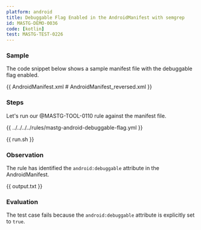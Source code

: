 ```yaml
---
platform: android
title: Debuggable Flag Enabled in the AndroidManifest with semgrep
id: MASTG-DEMO-0036
code: [kotlin]
test: MASTG-TEST-0226
---
```


### Sample

The code snippet below shows a sample manifest file with the debuggable flag enabled.

{{ AndroidManifest.xml # AndroidManifest_reversed.xml }}

### Steps

Let's run our @MASTG-TOOL-0110 rule against the manifest file.

{{ ../../../../rules/mastg-android-debuggable-flag.yml }}

{{ run.sh }}

### Observation

The rule has identified the `android:debuggable` attribute in the AndroidManifest.

{{ output.txt }}

### Evaluation

The test case fails because the `android:debuggable` attribute is explicitly set to `true`.
